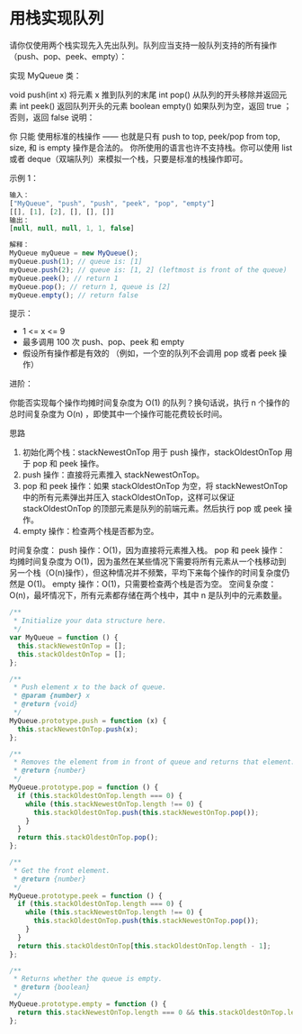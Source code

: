 # 用栈实现队列

请你仅使用两个栈实现先入先出队列。队列应当支持一般队列支持的所有操作（push、pop、peek、empty）：

实现 MyQueue 类：

void push(int x) 将元素 x 推到队列的末尾
int pop() 从队列的开头移除并返回元素
int peek() 返回队列开头的元素
boolean empty() 如果队列为空，返回 true ；否则，返回 false
说明：

你 只能 使用标准的栈操作 —— 也就是只有 push to top, peek/pop from top, size, 和 is empty 操作是合法的。
你所使用的语言也许不支持栈。你可以使用 list 或者 deque（双端队列）来模拟一个栈，只要是标准的栈操作即可。

示例 1：

```javascript
输入：
["MyQueue", "push", "push", "peek", "pop", "empty"]
[[], [1], [2], [], [], []]
输出：
[null, null, null, 1, 1, false]

解释：
MyQueue myQueue = new MyQueue();
myQueue.push(1); // queue is: [1]
myQueue.push(2); // queue is: [1, 2] (leftmost is front of the queue)
myQueue.peek(); // return 1
myQueue.pop(); // return 1, queue is [2]
myQueue.empty(); // return false
```

提示：

- 1 <= x <= 9
- 最多调用 100 次 push、pop、peek 和 empty
- 假设所有操作都是有效的 （例如，一个空的队列不会调用 pop 或者 peek 操作）

进阶：

你能否实现每个操作均摊时间复杂度为 O(1) 的队列？换句话说，执行 n 个操作的总时间复杂度为 O(n) ，即使其中一个操作可能花费较长时间。

思路

1. 初始化两个栈：stackNewestOnTop 用于 push 操作，stackOldestOnTop 用于 pop 和 peek 操作。
2. push 操作：直接将元素推入 stackNewestOnTop。
3. pop 和 peek 操作：如果 stackOldestOnTop 为空，将 stackNewestOnTop 中的所有元素弹出并压入 stackOldestOnTop，这样可以保证 stackOldestOnTop 的顶部元素是队列的前端元素。然后执行 pop 或 peek 操作。
4. empty 操作：检查两个栈是否都为空。

时间复杂度：
push 操作：O(1)，因为直接将元素推入栈。
pop 和 peek 操作：均摊时间复杂度为 O(1)，因为虽然在某些情况下需要将所有元素从一个栈移动到另一个栈（O(n)操作），但这种情况并不频繁，平均下来每个操作的时间复杂度仍然是 O(1)。
empty 操作：O(1)，只需要检查两个栈是否为空。
空间复杂度：O(n)，最坏情况下，所有元素都存储在两个栈中，其中 n 是队列中的元素数量。

```javascript
/**
 * Initialize your data structure here.
 */
var MyQueue = function () {
  this.stackNewestOnTop = [];
  this.stackOldestOnTop = [];
};

/**
 * Push element x to the back of queue.
 * @param {number} x
 * @return {void}
 */
MyQueue.prototype.push = function (x) {
  this.stackNewestOnTop.push(x);
};

/**
 * Removes the element from in front of queue and returns that element.
 * @return {number}
 */
MyQueue.prototype.pop = function () {
  if (this.stackOldestOnTop.length === 0) {
    while (this.stackNewestOnTop.length !== 0) {
      this.stackOldestOnTop.push(this.stackNewestOnTop.pop());
    }
  }
  return this.stackOldestOnTop.pop();
};

/**
 * Get the front element.
 * @return {number}
 */
MyQueue.prototype.peek = function () {
  if (this.stackOldestOnTop.length === 0) {
    while (this.stackNewestOnTop.length !== 0) {
      this.stackOldestOnTop.push(this.stackNewestOnTop.pop());
    }
  }
  return this.stackOldestOnTop[this.stackOldestOnTop.length - 1];
};

/**
 * Returns whether the queue is empty.
 * @return {boolean}
 */
MyQueue.prototype.empty = function () {
  return this.stackNewestOnTop.length === 0 && this.stackOldestOnTop.length === 0;
};
```
